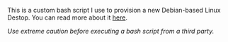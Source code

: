 This is a custom bash script I use to provision a new Debian-based Linux Destop. You can read more about it [here](https://www.justinsloan.com).

*Use extreme caution before executing a bash script from a third party.*
